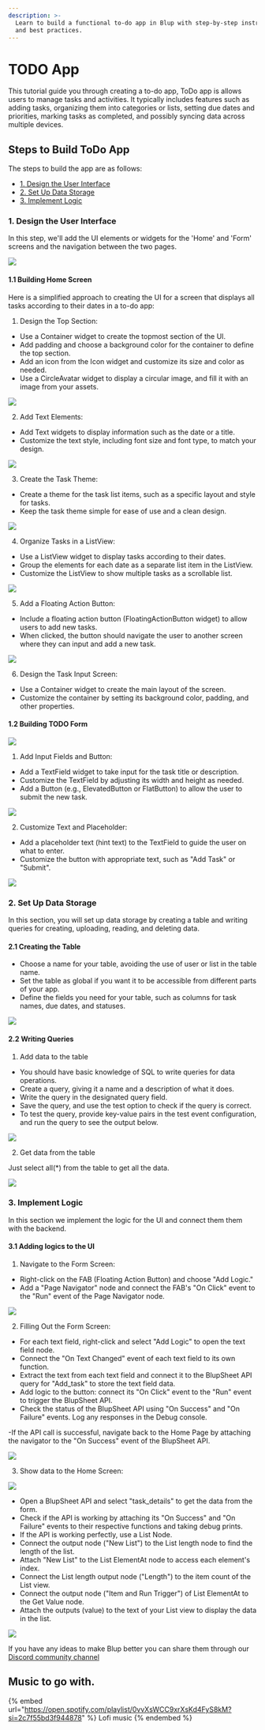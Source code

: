 ```yaml
---
description: >-
  Learn to build a functional to-do app in Blup with step-by-step instructions
  and best practices.
---
```


# TODO App

This tutorial guide you through creating a to-do app, ToDo app is allows users to manage tasks and activities. It typically includes features such as adding tasks, organizing them into categories or lists, setting due dates and priorities, marking tasks as completed, and possibly syncing data across multiple devices.

## Steps to Build ToDo App

The steps to build the app are as follows:

* [1. Design the User Interface](todo-app.md#design-the-user-interface)
* [2. Set Up Data Storage](todo-app.md#set-up-data-storage)
* [3. Implement Logic](todo-app.md#implement-logic)

### 1. Design the User Interface <a href="#design-the-user-interface" id="design-the-user-interface"></a>

In this step, we'll add the UI elements or widgets for the 'Home' and 'Form' screens and the navigation between the two pages.

![](../../.gitbook/assets/todo-ui.png)

#### 1.1 Building Home Screen

Here is a simplified approach to creating the UI for a screen that displays all tasks according to their dates in a to-do app:

1. Design the Top Section:

* Use a Container widget to create the topmost section of the UI.
* Add padding and choose a background color for the container to define the top section.
* Add an icon from the Icon widget and customize its size and color as needed.
* Use a CircleAvatar widget to display a circular image, and fill it with an image from your assets.

![](../../.gitbook/assets/todo-1.gif)

2. Add Text Elements:

* Add Text widgets to display information such as the date or a title.
* Customize the text style, including font size and font type, to match your design.

![](../../.gitbook/assets/todo-2.gif)

3. Create the Task Theme:

* Create a theme for the task list items, such as a specific layout and style for tasks.
* Keep the task theme simple for ease of use and a clean design.

![](../../.gitbook/assets/todo-3.gif)

4. Organize Tasks in a ListView:

* Use a ListView widget to display tasks according to their dates.
* Group the elements for each date as a separate list item in the ListView.
* Customize the ListView to show multiple tasks as a scrollable list.

![](../../.gitbook/assets/todo-4.gif)

5. Add a Floating Action Button:

* Include a floating action button (FloatingActionButton widget) to allow users to add new tasks.
* When clicked, the button should navigate the user to another screen where they can input and add a new task.

![](../../.gitbook/assets/todo-5.gif)

6. Design the Task Input Screen:

* Use a Container widget to create the main layout of the screen.
* Customize the container by setting its background color, padding, and other properties.

#### 1.2 Building TODO Form

![](../../.gitbook/assets/todo-form-1.gif)

1. Add Input Fields and Button:

* Add a TextField widget to take input for the task title or description.
* Customize the TextField by adjusting its width and height as needed.
* Add a Button (e.g., ElevatedButton or FlatButton) to allow the user to submit the new task.

![](../../.gitbook/assets/todo-form-2.gif)

2. Customize Text and Placeholder:

* Add a placeholder text (hint text) to the TextField to guide the user on what to enter.
* Customize the button with appropriate text, such as "Add Task" or "Submit".

![](../../.gitbook/assets/todo-form-3.gif)

### 2. Set Up Data Storage <a href="#set-up-data-storage" id="set-up-data-storage"></a>

In this section, you will set up data storage by creating a table and writing queries for creating, uploading, reading, and deleting data.

#### 2.1 Creating the Table

* Choose a name for your table, avoiding the use of user or list in the table name.
* Set the table as global if you want it to be accessible from different parts of your app.
* Define the fields you need for your table, such as columns for task names, due dates, and statuses.

![](../../.gitbook/assets/create\_table.gif)

#### 2.2 Writing Queries

1. Add data to the table

* You should have basic knowledge of SQL to write queries for data operations.
* Create a query, giving it a name and a description of what it does.
* Write the query in the designated query field.
* Save the query, and use the test option to check if the query is correct.
* To test the query, provide key-value pairs in the test event configuration, and run the query to see the output below.

![](../../.gitbook/assets/add\_data\_sql.gif)

2. Get data from the table

Just select all(\*) from the table to get all the data.

![](../../.gitbook/assets/get\_data\_sql.gif)

### 3. Implement Logic <a href="#implement-logic" id="implement-logic"></a>

In this section we implement the logic for the UI and connect them them with the backend.

#### 3.1 Adding logics to the UI

1. Navigate to the Form Screen:

* Right-click on the FAB (Floating Action Button) and choose "Add Logic."
* Add a "Page Navigator" node and connect the FAB's "On Click" event to the "Run" event of the Page Navigator node.

![](../../.gitbook/assets/todo-navigatorr.gif)

2. Filling Out the Form Screen:

* For each text field, right-click and select "Add Logic" to open the text field node.
* Connect the "On Text Changed" event of each text field to its own function.
* Extract the text from each text field and connect it to the BlupSheet API query for "Add\_task" to store the text field data.
* Add logic to the button: connect its "On Click" event to the "Run" event to trigger the BlupSheet API.
* Check the status of the BlupSheet API using "On Success" and "On Failure" events. Log any responses in the Debug console.

\-If the API call is successful, navigate back to the Home Page by attaching the navigator to the "On Success" event of the BlupSheet API.

![](../../.gitbook/assets/todo-form.gif)

3. Show data to the Home Screen:

![](../../.gitbook/assets/todo-logic.png)

* Open a BlupSheet API and select "task\_details" to get the data from the form.
* Check if the API is working by attaching its "On Success" and "On Failure" events to their respective functions and taking debug prints.
* If the API is working perfectly, use a List Node.
* Connect the output node ("New List") to the List length node to find the length of the list.
* Attach "New List" to the List ElementAt node to access each element's index.
* Connect the List length output node ("Length") to the item count of the List view.
* Connect the output node ("Item and Run Trigger") of List ElementAt to the Get Value node.
* Attach the outputs (value) to the text of your List view to display the data in the list.

![](../../.gitbook/assets/todo-listview.gif)

If you have any ideas to make Blup better you can share them through our [Discord community channel](https://discord.com/channels/940632966093234176/965313562425823303)

## Music to go with.

{% embed url="https://open.spotify.com/playlist/0vvXsWCC9xrXsKd4FyS8kM?si=2c7f55bd3f944878" %}
Lofi music
{% endembed %}
